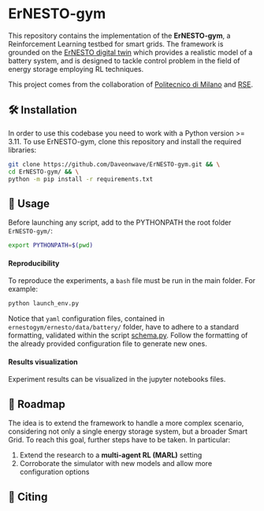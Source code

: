 # ErNESTO-gym

This repository contains the implementation of the **ErNESTO-gym**, a Reinforcement Learning
testbed for smart grids.
The framework is grounded on the [ErNESTO digital twin](https://github.com/Daveonwave/DT-rse/tree/master) which provides a realistic model of a battery system, and is designed to tackle control problem in the field of energy storage employing RL techniques.

This project comes from the collaboration of [Politecnico di Milano](https://www.polimi.it) and [RSE](https://www.rse-web.it).

## :hammer_and_wrench: Installation

In order to use this codebase you need to work with a Python version >= 3.11.
To use ErNESTO-gym, clone this repository and install the required libraries:

```bash
git clone https://github.com/Daveonwave/ErNESTO-gym.git && \
cd ErNESTO-gym/ && \
python -m pip install -r requirements.txt
```

## :brain: Usage

Before launching any script, add to the PYTHONPATH the root folder `ErNESTO-gym/`:

```bash
export PYTHONPATH=$(pwd)
```

#### Reproducibility

To reproduce the experiments, a `bash` file must be run in the main folder. For example:

```bash
python launch_env.py
```

Notice that `yaml` configuration files, contained in `ernestogym/ernesto/data/battery/` folder, have to adhere to a standard formatting, validated within the script [schema.py](./ernestogym/ernesto/preprocessing/schema.py).
Follow the formatting of the already provided configuration file to generate new ones.

#### Results visualization

Experiment results can be visualized in the jupyter notebooks files.

## :triangular_flag_on_post: Roadmap

The idea is to extend the framework to handle a more complex scenario, considering not only a single energy
storage system, but a broader Smart Grid. To reach this goal, further steps have to be taken. In particular:

1. Extend the research to a **multi-agent RL (MARL)** setting
2. Corroborate the simulator with new models and allow more configuration options

[comment]: <> (### Examples)

## :paperclip: Citing

```

```
